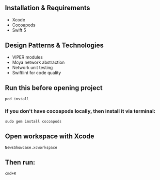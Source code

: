 ## Installation & Requirements
* Xcode
* Cocoapods
* Swift 5

## Design Patterns & Technologies
* VIPER modules
* Moya network abstraction
* Network unit testing
* Swiftlint for code quality

## Run this before opening project
```shell
pod install
```

### If you don't have cocoapods locally, then install it via terminal:

```shell
sudo gem install cocoapods
```


## Open workspace with Xcode
`NewsShowcase.xcworkspace`

## Then run:
`cmd+R`